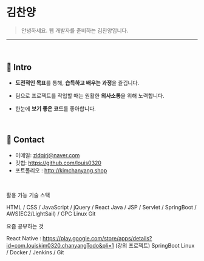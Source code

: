 # 김찬양
> 안녕하세요.  웹 개발자를 준비하는  김찬양입니다. 
---
</br>

## :pushpin: Intro
- **도전적인 목표**를 통해, **습득하고 배우는 과정**을 즐깁니다.

- 팀으로 프로젝트를 작업할 때는 원활한 **의사소통**을 위해 노력합니다.

- 한눈에 **보기 좋은 코드**를 좋아합니다.

</br>

## :pushpin: Contact
- 이메일:  zldqjrj@naver.com
- 깃헙: https://github.com/louis0320
- 포트폴리오 : http://kimchanyang.shop
</br>

활용 가능 기술 스택 

HTML / CSS / 
JavaScript / jQuery / React 
Java / JSP / Servlet / SpringBoot / 
AWS(EC2/LightSail) / GPC 
Linux
Git

요즘 공부하는 것

React Native  : https://play.google.com/store/apps/details?id=com.louiskim0320.chanyangTodo&pli=1 (강의 프로젝트)
SpringBoot
Linux / Docker / Jenkins / Git




  
